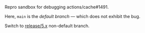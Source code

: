 Repro sandbox for debugging actions/cache#1491.

Here, `main` is the *default branch* — which does not exhibit the bug.

Switch to [release/5.x](https://github.com/zoomin-software/github-actions-cache-repro/tree/release/5.x) non-default branch.

